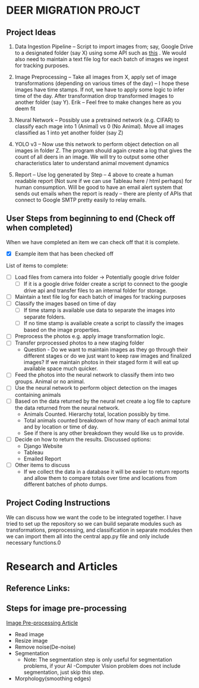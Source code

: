 # DEER MIGRATION PROJCT

## Project Ideas
1. Data Ingestion Pipeline – Script to import images from; say, Google Drive to a designated folder (say X) using some 
API such as [this](https://developers.google.com/drive/api/v3/manage-downloads) . We would also need to maintain a text 
file log for each batch of images we ingest for tracking purposes.

2. Image Preprocessing – Take all images from X, apply set of image transformations (depending on various times of the 
day) – I hope these images have time stamps. If not, we have to apply some logic to infer time of the day. After 
transformation drop transformed images to another folder (say Y). Erik – Feel free to make changes here as you deem fit

3. Neural Network – Possibly use a pretrained network (e.g. CIFAR) to classify each mage into 1 (Animal) vs 0 
(No Animal). Move all images classified as 1 into yet another folder (say Z)

4. YOLO v3 – Now use this network to perform object detection on all images in folder Z. The program should again create
 a log that gives the count of all deers in an image. We will try to output some other characteristics later to 
 understand animal movement dynamics
 
 5. Report – Use log generated by Step – 4 above to create a human readable report (Not sure if we can use Tableau 
 here / html perhaps) for human consumption. Will be good to have an email alert system that sends out emails when the 
 report is ready – there are plenty of APIs that connect to Google SMTP pretty easily to relay emails.
 

## User Steps from beginning to end (Check off when completed)
When we have completed an item we can check off that it is complete.   
- [x] Example item that has been checked off

List of items to complete:
- [ ] Load files from camera into folder &rarr; Potentially google drive folder  
    - [ ] If it is a google drive folder create a script to connect to the google drive api and transfer files to an
    internal folder for storage.  
- [ ] Maintain a text file log for each batch of images for tracking purposes  
- [ ] Classify the images based on time of day  
    - [ ] If time stamp is available use data to separate the images into separate folders.  
    - [ ] If no time stamp is available create a script to classify the images based on the image properties.  
- [ ] Preprocess the photos e.g. apply image transformation logic.  
- [ ] Transfer prprocessed photos to a new staging folder  
    * Question - Do we want to maintain images as they go through their different stages or do we just want to keep
    raw images and finalized images? If we maintain photos in their staged form it will eat up available space much 
    quicker.  
- [ ] Feed the photos into the neural network to classify them into two groups. Animal or no animal.  
- [ ] Use the neural network to perform object detection on the images containing animals  
- [ ] Based on the data returned by the neural net create a log file to capture the data returned from the neural 
network.   
    * Animals Counted. Hierarchy total, location possibly by time.  
    * Total animals counted breakdown of how many of each animal total and by location or time of day.  
    * See if there is any other breakdown they would like us to provide.  
- [ ] Decide on how to return the results. Discussed options:  
    * Django Website  
    * Tableau  
    * Emailed Report  
- [ ] Other items to discuss  
    * If we collect the data in a database it will be easier to return reports and allow them to compare totals over
    time and locations from different batches of photo dumps.  

## Project Coding Instructions
We can discuss how we want the code to be integrated together. I have tried to set up the repository so we can build
separate modules such as transformations, preprocessing, and classification in separate modules then we can import them
all into the central app.py file and only include necessary functions.0 

# Research and Articles
## Reference Links:
## Steps for image pre-processing
[Image Pre-processing Article](https://towardsdatascience.com/image-pre-processing-c1aec0be3edf)  
* Read image
* Resize image
* Remove noise(De-noise)
* Segmentation  
    * Note: The segmentation step is only useful for segmentation problems, if your AI -Computer Vision problem does 
    not include segmentation, just skip this step. 
* Morphology(smoothing edges)

